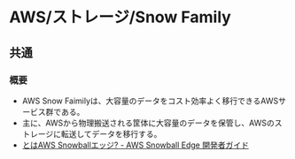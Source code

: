 # AWS/ストレージ/Snow Family

## 共通

### 概要

- AWS Snow Faimilyは、大容量のデータをコスト効率よく移行できるAWSサービス群である。
- 主に、AWSから物理搬送される筐体に大容量のデータを保管し、AWSのストレージに転送してデータを移行する。
- [とはAWS Snowballエッジ? - AWS Snowball Edge 開発者ガイド](https://docs.aws.amazon.com/ja_jp/snowball/latest/developer-guide/whatisedge.html)
